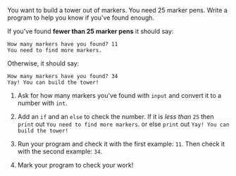 You want to build a tower out of markers. You need 25 marker pens. Write a program to help you know if you've found enough.

If you've found **fewer than 25 marker pens** it should say:

    How many markers have you found? 11
    You need to find more markers.

Otherwise, it should say:

    How many markers have you found? 34
    Yay! You can build the tower!

1. Ask for how many markers you've found with `input` and convert it to a number with `int`.

2. Add an `if` and an `else` to check the number. If it is *less than* `25` then `print` out `You need to find more markers`. or else `print` out `Yay! You can build the tower!`

3. Run your program and check it with the first example: `11`. Then check it with the second example: `34`.

4. Mark your program to check your work!